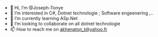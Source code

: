 - 👋 Hi, I’m @Joseph-Tonye
- 👀 I’m interested in C#, Dotnet technologie ; Software engeenering ,..
- 🌱 I’m currently learning ASp.Net
- 💞️ I’m looking to collaborate on all dotnet technologie
- 📫 How to reach me on akhenaton_t@yahoo.fr

<!---
Joseph-Tonye/Joseph-Tonye is a ✨ special ✨ repository because its `README.md` (this file) appears on your GitHub profile.
You can click the Preview link to take a look at your changes.
--->
